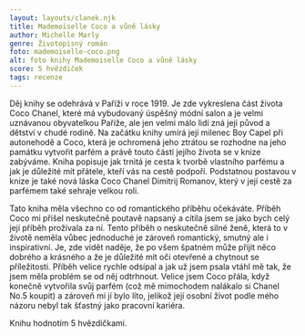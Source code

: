 ```yaml
---
layout: layouts/clanek.njk
title: Mademoiselle Coco a vůně lásky
author: Michelle Marly
genre: Životopisný román
foto: mademoiselle-coco.png
alt: foto knihy Mademoiselle Coco a vůně lásky
score: 5 hvězdiček
tags: recenze
---
```


Děj knihy se odehrává v Paříži v roce 1919. Je zde vykreslena část života Coco Chanel, které má vybudovaný úspěšný módní salon a je velmi uznávanou obyvatelkou Paříže, ale jen velmi málo lidí zná její původ a dětství v chudé rodině. 
Na začátku knihy umírá její milenec Boy Capel při autonehodě a Coco, která je ochromená jeho ztrátou se rozhodne na jeho památku vytvořit parfém a právě touto částí jejího života se v knize zabýváme. Kniha popisuje jak trnitá je cesta k tvorbě vlastního parfému a jak je důležité mít přátele, kteří vás na cestě podpoří.
Podstatnou postavou v knize je také nová láska Coco Chanel Dimitrij Romanov, který v její cestě za parfémem také sehraje velkou roli. 

Tato kniha měla všechno co od romantického příběhu očekáváte. Příběh Coco mi přišel neskutečně poutavě napsaný a cítila jsem se jako bych celý její příběh prožívala za ní. Tento příběh o neskutečně silné ženě, která to v životě neměla vůbec jednoduché je zároveň romantický, smutný ale i inspirativní. Je, zde vidět naděje, že po všem špatném může přijít něco dobrého a krásného a že je důležité mít oči otevřené a chytnout se příležitosti. 
Příběh velice rychle odsípal a jak už jsem psala vtáhl mě tak, že jsem měla problém se od něj odtrhnout. Velice jsem Coco přála, když konečně vytvořila svůj parfém (což mě mimochodem nalákalo si Chanel No.5 koupit) a zároveň mi jí bylo líto, jelikož její osobní život podle mého názoru nebyl tak šťastný jako pracovní kariéra. 

Knihu hodnotím 5 hvězdičkami. 



